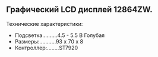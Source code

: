 ## Графический LCD дисплей 12864ZW.  

Технические характеристики:  
* Подсветка..........4.5 - 5.5 В Голубая  
* Размеры:...........93 x 70 x 8  
* Контроллер:........ST7920  


   





 




